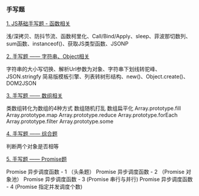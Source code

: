 ### 手写题

[1. JS基础手写题 - 函数相关](https://github.com/lhban108/blog.github.io/blob/main/%E6%89%8B%E5%86%99%E9%A2%98/1-JS%E5%9F%BA%E7%A1%80%E9%83%A8%E5%88%86.md)

浅/深拷贝、防抖节流、函数柯里化、Call/Bind/Apply、sleep、菲波那切数列、sum函数、instanceof()、获取JS类型函数、JSONP

[2. 手写题 —— 字符串、Object相关](https://github.com/lhban108/blog.github.io/blob/main/%E6%89%8B%E5%86%99%E9%A2%98/2-%E5%AD%97%E7%AC%A6%E4%B8%B2%26Object%E7%9B%B8%E5%85%B3%E9%83%A8%E5%88%86.md)

字符串的大小写切换、解析Url参数为对象、字符串下划线转驼峰、JSON.stringfy
简易版模板引擎、列表转树形结构、new()、Object.create()、DOM2JSON

[3. 手写题 —— 数组相关](https://github.com/lhban108/blog.github.io/blob/main/%E6%89%8B%E5%86%99%E9%A2%98/3-%E6%95%B0%E7%BB%84%E7%9B%B8%E5%85%B3%E9%83%A8%E5%88%86.md)

类数组转化为数组的4种方式
数组随机打乱
数组扁平化
Array.prototype.fill
Array.prototype.map
Array.prototype.reduce
Array.prototype.forEach
Array.prototype.filter
Array.prototype.some

[4. 手写题 —— 综合题](https://github.com/lhban108/blog.github.io/blob/main/%E6%89%8B%E5%86%99%E9%A2%98/4-%E7%BB%BC%E5%90%88%E6%89%8B%E5%86%99%E9%A2%98.md)

判断两个对象是否相等

[5. 手写题 —— Promise题](https://github.com/lhban108/blog.github.io/blob/main/%E6%89%8B%E5%86%99%E9%A2%98/5-Promise.md)

Promise 异步调度函数 - 1 （头条题）
Promise 异步调度函数 - 2 （Promise 对象池）
Promise 异步调度函数 - 3 (Promise 串行与并行)
Promise 异步调度函数 - 4 (Promise 指定并发调度个数)
